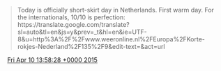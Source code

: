 > Today is officially short\-skirt day in Netherlands\. First warm day\. For the internationals, 10/10 is perfection: https://translate\.google\.com/translate?sl\=auto&tl\=en&js\=y&prev\=\_t&hl\=en&ie\=UTF\-8&u\=http%3A%2F%2Fwww\.weeronline\.nl%2FEuropa%2FKorte\-rokjes\-Nederland%2F135%2F9&edit\-text\=&act\=url

<img src="../../media/tweet.ico" width="12" /> [Fri Apr 10 13:58:28 +0000 2015](https://twitter.com/DromerDenker/status/586528677762043904)